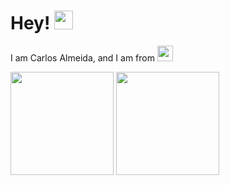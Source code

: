 # Hey! <img src="https://raw.githubusercontent.com/MartinHeinz/MartinHeinz/master/wave.gif" width="30px">
I am  Carlos Almeida, and I am from <img src="https://img.icons8.com/color/48/000000/portugal.png" width="25"/>

<div >
  <img height="165em"  src="https://github-readme-stats.vercel.app/api?username=carlosalmeida04&show_icons=true&count_private=true&hide_border=true&title_color=D0C5EF&icon_color=9796f0&text_color=fbc7d4&bg_color=0d1117"/>
  <img height="165em" with="100%" src="https://github-readme-stats.vercel.app/api/top-langs/?username=carlosalmeida04&layout=compact&hide_border=true&hide=scss,hack,less&title_color=D0C5EF&text_color=fbc7d4&bg_color=0d1117"/>
</div>
